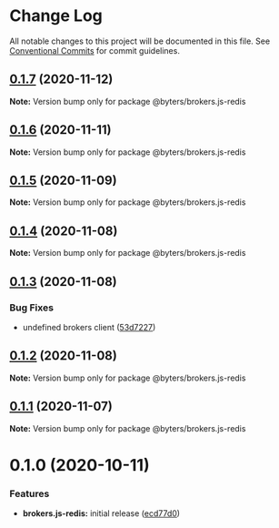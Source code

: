 # Change Log

All notable changes to this project will be documented in this file.
See [Conventional Commits](https://conventionalcommits.org) for commit guidelines.

## [0.1.7](https://github.com/BytersProject/brokers.js/compare/@byters/brokers.js-redis@0.1.6...@byters/brokers.js-redis@0.1.7) (2020-11-12)

**Note:** Version bump only for package @byters/brokers.js-redis





## [0.1.6](https://github.com/BytersProject/brokers.js/compare/@byters/brokers.js-redis@0.1.5...@byters/brokers.js-redis@0.1.6) (2020-11-11)

**Note:** Version bump only for package @byters/brokers.js-redis





## [0.1.5](https://github.com/BytersProject/brokers.js/compare/@byters/brokers.js-redis@0.1.4...@byters/brokers.js-redis@0.1.5) (2020-11-09)

**Note:** Version bump only for package @byters/brokers.js-redis





## [0.1.4](https://github.com/BytersProject/brokers.js/compare/@byters/brokers.js-redis@0.1.3...@byters/brokers.js-redis@0.1.4) (2020-11-08)

**Note:** Version bump only for package @byters/brokers.js-redis





## [0.1.3](https://github.com/BytersProject/brokers.js/compare/@byters/brokers.js-redis@0.1.2...@byters/brokers.js-redis@0.1.3) (2020-11-08)


### Bug Fixes

* undefined brokers client ([53d7227](https://github.com/BytersProject/brokers.js/commit/53d72275056f6eaf9d11b804bf5c40602bba62c8))





## [0.1.2](https://github.com/BytersProject/brokers.js/compare/@byters/brokers.js-redis@0.1.1...@byters/brokers.js-redis@0.1.2) (2020-11-08)

**Note:** Version bump only for package @byters/brokers.js-redis





## [0.1.1](https://github.com/BytersProject/brokers.js/compare/@byters/brokers.js-redis@0.1.0...@byters/brokers.js-redis@0.1.1) (2020-11-07)

**Note:** Version bump only for package @byters/brokers.js-redis





# 0.1.0 (2020-10-11)


### Features

* **brokers.js-redis:** initial release ([ecd77d0](https://github.com/BytersProject/brokers.js/commit/ecd77d0a84c539dfeb40416782ed990edc037c6e))
